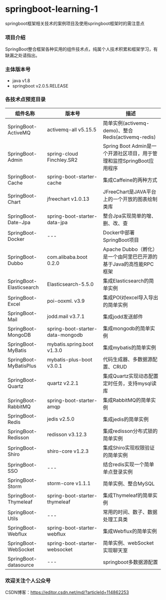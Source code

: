 # springboot-learning-1
springboot框架相关技术的案例项目及使用springboot框架时的需注意点

### 项目介绍
SpringBoot整合框架各种实用的组件技术点，纯属个人技术积累和框架学习，有缺漏之处请指出。  

### 主体版本号
- java v1.8
- springboot v2.0.5.RELEASE

### 各技术点预览目录
| 组件名称 | 版本号 | 描述 |
| ------- | ----- | ---- |
| SpringBoot-ActiveMQ | activemq-all v5.15.5 | 简单实例(activemq-demo)、整合Redis(activemq-redis) |
| SpringBoot-Admin | spring-cloud Finchley.SR2 | Spring Boot Admin是一个开源社区项目，用于管理和监控SpringBoot应用程序 |
| SpringBoot-Cache | spring-boot-starter-cache | 集成Caffeine的两种方式 |
| SpringBoot-Chart | jfreechart v1.0.13 | JFreeChart是JAVA平台上的一个开放的图表绘制类库 |
| SpringBoot-Date-Jpa | spring-boot-starter-data-jpa | 整合Jpa实现简单的增、删、改、查 |
| SpringBoot-Docker | --- | Docker中部署SpringBoot项目 |
| SpringBoot-Dubbo | com.alibaba.boot 0.2.0 | Apache Dubbo（孵化）是一个由阿里巴巴开源的基于Java的高性能RPC框架 |
| SpringBoot-Elasticsearch | Elasticsearch-5.5.0 | 集成Elasticsearch的简单实例 |
| SpringBoot-Excel | poi-ooxml. v3.9 | 集成POI对excel导入导出的简单实例 |
| SpringBoot-Mail | jodd.mail v3.7.1 | 集成jodd发送邮件 |
| SpringBoot-MongoDB | spring-boot-starter-data-mongodb | 集成mongodb的简单实例 |
| SpringBoot-MyBatis | mybatis.spring.boot v1.3.0 | 集成mybatis的简单实例 |
| SpringBoot-MyBatisPlus | mybatis-plus-boot v3.0.1 | 代码生成器、多数据源配置、CRUD |
| SpringBoot-Quartz | quartz v2.2.1 | 集成Quartz实现动态配置定时任务，支持mysql读库 |
| SpringBoot-RabbitMQ | spring-boot-starter-amqp | 集成RabbitMQ的简单实例 |
| SpringBoot-Redis | jedis v2.5.0 | 集成jedis的简单实例 |
| SpringBoot-Redisson | redisson v3.12.3 | 集成redisson分布式锁的简单实例 |
| SpringBoot-Shiro | shiro-core v1.2.3 | 集成Shiro实现权限验证的简单实例 |
| SpringBoot-SSO | --- | 结合redis实现一个简单单点登录实例 |
| SpringBoot-Storm | storm-core v1.1.1 | 简单实例、整合MySQL |
| SpringBoot-Thymeleaf |spring-boot-starter-thymeleaf | 集成Thymeleaf的简单实例 |
| SpringBoot-Utils | --- | 常用的时间、数子、数据处理工具类 |
| SpringBoot-Webflux | spring-boot-starter-webflux | 集成Webflux的简单实例 |
| SpringBoot-WebSocket | spring-boot-starter-websocket | 简单实例、webSocket实现聊天室 |
| SpringBoot-datasource | --- | springboot多数据源配置 |  


### 欢迎关注个人公众号  
CSDN博客：https://editor.csdn.net/md/?articleId=114862253

